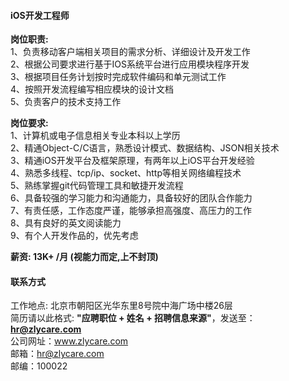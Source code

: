 #### iOS开发工程师

**岗位职责:**  
1、负责移动客户端相关项目的需求分析、详细设计及开发工作  
2、根据公司要求进行基于IOS系统平台进行应用模块程序开发  
3、根据项目任务计划按时完成软件编码和单元测试工作  
4、按照开发流程编写相应模块的设计文档  
5、负责客户的技术支持工作  

**岗位要求:**  
1、计算机或电子信息相关专业本科以上学历  
2、精通Object-C/C语言，熟悉设计模式、数据结构、JSON相关技术  
3、精通iOS开发平台及框架原理，有两年以上iOS平台开发经验  
4、熟悉多线程、tcp/ip、socket、http等相关网络编程技术  
5、熟练掌握git代码管理工具和敏捷开发流程  
6、具备较强的学习能力和沟通能力，具备较好的团队合作能力  
7、有责任感，工作态度严谨，能够承担高强度、高压力的工作  
8、具有良好的英文阅读能力  
9、有个人开发作品的，优先考虑  

**薪资:  13K+ /月 (视能力而定,上不封顶)**  

#### 联系方式
工作地点: 北京市朝阳区光华东里8号院中海广场中楼26层      
简历请以此格式: **"应聘职位 + 姓名 + 招聘信息来源"**，发送至：**hr@zlycare.com**    
公司网址：www.zlycare.com    
邮箱：hr@zlycare.com    
邮编：100022   
